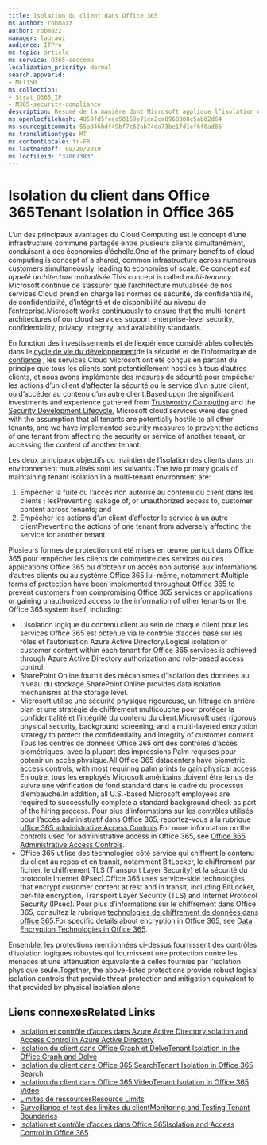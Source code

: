 ```yaml
---
title: Isolation du client dans Office 365
ms.author: robmazz
author: robmazz
manager: laurawi
audience: ITPro
ms.topic: article
ms.service: O365-seccomp
localization_priority: Normal
search.appverid:
- MET150
ms.collection:
- Strat_O365_IP
- M365-security-compliance
description: Résumé de la manière dont Microsoft applique l’isolation du client pour Office 365.
ms.openlocfilehash: 4859fd5feec50159e71ca2ca8968388c5ab82d64
ms.sourcegitcommit: 55a046bdf49bf7c62ab74da73be1fd1cf6f0ad86
ms.translationtype: MT
ms.contentlocale: fr-FR
ms.lasthandoff: 09/20/2019
ms.locfileid: "37067383"
---
```

# <a name="tenant-isolation-in-office-365"></a><span data-ttu-id="11e2f-103">Isolation du client dans Office 365</span><span class="sxs-lookup"><span data-stu-id="11e2f-103">Tenant Isolation in Office 365</span></span>

<span data-ttu-id="11e2f-104">L’un des principaux avantages du Cloud Computing est le concept d’une infrastructure commune partagée entre plusieurs clients simultanément, conduisant à des économies d’échelle.</span><span class="sxs-lookup"><span data-stu-id="11e2f-104">One of the primary benefits of cloud computing is concept of a shared, common infrastructure across numerous customers simultaneously, leading to economies of scale.</span></span> <span data-ttu-id="11e2f-105">Ce concept *est appelé architecture mutualisée*.</span><span class="sxs-lookup"><span data-stu-id="11e2f-105">This concept is called *multi-tenancy*.</span></span> <span data-ttu-id="11e2f-106">Microsoft continue de s’assurer que l’architecture mutualisée de nos services Cloud prend en charge les normes de sécurité, de confidentialité, de confidentialité, d’intégrité et de disponibilité au niveau de l’entreprise.</span><span class="sxs-lookup"><span data-stu-id="11e2f-106">Microsoft works continuously to ensure that the multi-tenant architectures of our cloud services support enterprise-level security, confidentiality, privacy, integrity, and availability standards.</span></span>

<span data-ttu-id="11e2f-107">En fonction des investissements et de l’expérience considérables collectés dans le [cycle de vie du développement](http://www.microsoft.com/security/sdl/default.aspx)de la sécurité et de l’informatique de [confiance](https://www.microsoft.com/en-us/twc/default.aspx) , les services Cloud Microsoft ont été conçus en partant du principe que tous les clients sont potentiellement hostiles à tous d’autres clients, et nous avons implémenté des mesures de sécurité pour empêcher les actions d’un client d’affecter la sécurité ou le service d’un autre client, ou d’accéder au contenu d’un autre client.</span><span class="sxs-lookup"><span data-stu-id="11e2f-107">Based upon the significant investments and experience gathered from [Trustworthy Computing](https://www.microsoft.com/en-us/twc/default.aspx) and the [Security Development Lifecycle](http://www.microsoft.com/security/sdl/default.aspx), Microsoft cloud services were designed with the assumption that all tenants are potentially hostile to all other tenants, and we have implemented security measures to prevent the actions of one tenant from affecting the security or service of another tenant, or accessing the content of another tenant.</span></span>

<span data-ttu-id="11e2f-108">Les deux principaux objectifs du maintien de l’isolation des clients dans un environnement mutualisés sont les suivants :</span><span class="sxs-lookup"><span data-stu-id="11e2f-108">The two primary goals of maintaining tenant isolation in a multi-tenant environment are:</span></span>
1.  <span data-ttu-id="11e2f-109">Empêcher la fuite ou l’accès non autorisé au contenu du client dans les clients ; les</span><span class="sxs-lookup"><span data-stu-id="11e2f-109">Preventing leakage of, or unauthorized access to, customer content across tenants; and</span></span>
2.  <span data-ttu-id="11e2f-110">Empêcher les actions d’un client d’affecter le service à un autre client</span><span class="sxs-lookup"><span data-stu-id="11e2f-110">Preventing the actions of one tenant from adversely affecting the service for another tenant</span></span>

<span data-ttu-id="11e2f-111">Plusieurs formes de protection ont été mises en œuvre partout dans Office 365 pour empêcher les clients de commettre des services ou des applications Office 365 ou d’obtenir un accès non autorisé aux informations d’autres clients ou au système Office 365 lui-même, notamment :</span><span class="sxs-lookup"><span data-stu-id="11e2f-111">Multiple forms of protection have been implemented throughout Office 365 to prevent customers from compromising Office 365 services or applications or gaining unauthorized access to the information of other tenants or the Office 365 system itself, including:</span></span>
- <span data-ttu-id="11e2f-112">L’isolation logique du contenu client au sein de chaque client pour les services Office 365 est obtenue via le contrôle d’accès basé sur les rôles et l’autorisation Azure Active Directory.</span><span class="sxs-lookup"><span data-stu-id="11e2f-112">Logical isolation of customer content within each tenant for Office 365 services is achieved through Azure Active Directory authorization and role-based access control.</span></span>
- <span data-ttu-id="11e2f-113">SharePoint Online fournit des mécanismes d’isolation des données au niveau du stockage.</span><span class="sxs-lookup"><span data-stu-id="11e2f-113">SharePoint Online provides data isolation mechanisms at the storage level.</span></span>
- <span data-ttu-id="11e2f-114">Microsoft utilise une sécurité physique rigoureuse, un filtrage en arrière-plan et une stratégie de chiffrement multicouche pour protéger la confidentialité et l’intégrité du contenu du client.</span><span class="sxs-lookup"><span data-stu-id="11e2f-114">Microsoft uses rigorous physical security, background screening, and a multi-layered encryption strategy to protect the confidentiality and integrity of customer content.</span></span> <span data-ttu-id="11e2f-115">Tous les centres de donnees Office 365 ont des contrôles d’accès biométriques, avec la plupart des impressions Palm requises pour obtenir un accès physique.</span><span class="sxs-lookup"><span data-stu-id="11e2f-115">All Office 365 datacenters have biometric access controls, with most requiring palm prints to gain physical access.</span></span> <span data-ttu-id="11e2f-116">En outre, tous les employés Microsoft américains doivent être tenus de suivre une vérification de fond standard dans le cadre du processus d’embauche.</span><span class="sxs-lookup"><span data-stu-id="11e2f-116">In addition, all U.S.-based Microsoft employees are required to successfully complete a standard background check as part of the hiring process.</span></span> <span data-ttu-id="11e2f-117">Pour plus d’informations sur les contrôles utilisés pour l’accès administratif dans Office 365, reportez-vous à la rubrique [office 365 administrative Access Controls](office-365-administrative-access-controls-overview.md).</span><span class="sxs-lookup"><span data-stu-id="11e2f-117">For more information on the controls used for administrative access in Office 365, see [Office 365 Administrative Access Controls](office-365-administrative-access-controls-overview.md).</span></span>
- <span data-ttu-id="11e2f-118">Office 365 utilise des technologies côté service qui chiffrent le contenu du client au repos et en transit, notamment BitLocker, le chiffrement par fichier, le chiffrement TLS (Transport Layer Security) et la sécurité du protocole Internet (IPsec).</span><span class="sxs-lookup"><span data-stu-id="11e2f-118">Office 365 uses service-side technologies that encrypt customer content at rest and in transit, including BitLocker, per-file encryption, Transport Layer Security (TLS) and Internet Protocol Security (IPsec).</span></span> <span data-ttu-id="11e2f-119">Pour plus d’informations sur le chiffrement dans Office 365, consultez la rubrique [technologies de chiffrement de données dans office 365](/microsoft-365/compliance/office-365-encryption-in-the-microsoft-cloud-overview.md).</span><span class="sxs-lookup"><span data-stu-id="11e2f-119">For specific details about encryption in Office 365, see [Data Encryption Technologies in Office 365](/microsoft-365/compliance/office-365-encryption-in-the-microsoft-cloud-overview.md).</span></span>

<span data-ttu-id="11e2f-120">Ensemble, les protections mentionnées ci-dessus fournissent des contrôles d’isolation logiques robustes qui fournissent une protection contre les menaces et une atténuation équivalente à celles fournies par l’isolation physique seule.</span><span class="sxs-lookup"><span data-stu-id="11e2f-120">Together, the above-listed protections provide robust logical isolation controls that provide threat protection and mitigation equivalent to that provided by physical isolation alone.</span></span>

## <a name="related-links"></a><span data-ttu-id="11e2f-121">Liens connexes</span><span class="sxs-lookup"><span data-stu-id="11e2f-121">Related Links</span></span>
- [<span data-ttu-id="11e2f-122">Isolation et contrôle d’accès dans Azure Active Directory</span><span class="sxs-lookup"><span data-stu-id="11e2f-122">Isolation and Access Control in Azure Active Directory</span></span>](office-365-isolation-in-azure-active-directory.md)
- [<span data-ttu-id="11e2f-123">Isolation du client dans Office Graph et Delve</span><span class="sxs-lookup"><span data-stu-id="11e2f-123">Tenant Isolation in the Office Graph and Delve</span></span>](office-365-isolation-in-graph-and-delve.md)
- [<span data-ttu-id="11e2f-124">Isolation du client dans Office 365 Search</span><span class="sxs-lookup"><span data-stu-id="11e2f-124">Tenant Isolation in Office 365 Search</span></span>](office-365-isolation-in-office-365-search.md)
- [<span data-ttu-id="11e2f-125">Isolation du client dans Office 365 Video</span><span class="sxs-lookup"><span data-stu-id="11e2f-125">Tenant Isolation in Office 365 Video</span></span>](office-365-isolation-in-office-365-video.md)
- [<span data-ttu-id="11e2f-126">Limites de ressources</span><span class="sxs-lookup"><span data-stu-id="11e2f-126">Resource Limits</span></span>](office-365-resource-limits.md)
- [<span data-ttu-id="11e2f-127">Surveillance et test des limites du client</span><span class="sxs-lookup"><span data-stu-id="11e2f-127">Monitoring and Testing Tenant Boundaries</span></span>](office-365-monitoring-and-testing.md)
- [<span data-ttu-id="11e2f-128">Isolation et contrôle d’accès dans Office 365</span><span class="sxs-lookup"><span data-stu-id="11e2f-128">Isolation and Access Control in Office 365</span></span>](office-365-isolation-in-office-365.md)
